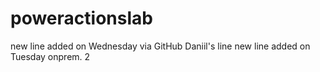 # poweractionslab
new line added on Wednesday via GitHub
Daniil's line
new line added on Tuesday onprem. 2